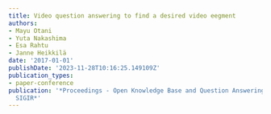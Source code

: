 ```yaml
---
title: Video question answering to find a desired video eegment
authors:
- Mayu Otani
- Yuta Nakashima
- Esa Rahtu
- Janne Heikkilä
date: '2017-01-01'
publishDate: '2023-11-28T10:16:25.149109Z'
publication_types:
- paper-conference
publication: '*Proceedings - Open Knowledge Base and Question Answering Workshop at
  SIGIR*'
---
```

